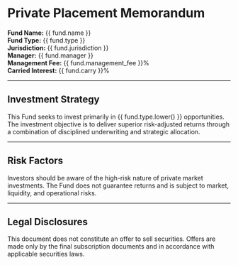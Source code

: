 # Private Placement Memorandum

**Fund Name:** {{ fund.name }}  
**Fund Type:** {{ fund.type }}  
**Jurisdiction:** {{ fund.jurisdiction }}  
**Manager:** {{ fund.manager }}  
**Management Fee:** {{ fund.management_fee }}%  
**Carried Interest:** {{ fund.carry }}%  

---

## Investment Strategy

This Fund seeks to invest primarily in {{ fund.type.lower() }} opportunities. The investment objective is to deliver superior risk-adjusted returns through a combination of disciplined underwriting and strategic allocation.

---

## Risk Factors

Investors should be aware of the high-risk nature of private market investments. The Fund does not guarantee returns and is subject to market, liquidity, and operational risks.

---

## Legal Disclosures

This document does not constitute an offer to sell securities. Offers are made only by the final subscription documents and in accordance with applicable securities laws.
